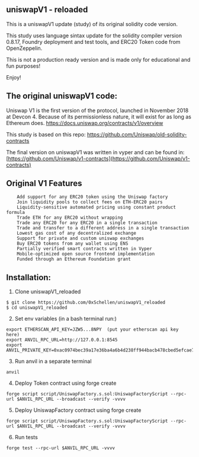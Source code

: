 ## uniswapV1 - reloaded

This is a uniswapV1 update (study) of its original solidity code version.

This study uses language sintax update for the solidity compiler version 0.8.17, Foundry deployment and test tools, and ERC20 Token code from OpenZeppelin.

This is not a production ready version and is made only for educational and fun purposes!

Enjoy!

## The original uniswapV1 code:

Uniswap V1 is the first version of the protocol, launched in November 2018 at Devcon 4. Because of its permissionless nature, it will exist for as long as Ethereum does.
https://docs.uniswap.org/contracts/v1/overview

This study is based on this repo:
https://github.com/Uniswap/old-solidity-contracts

The final version on uniswapV1 was written in vyper and can be found in:
[https://github.com/Uniswap/v1-contracts](https://github.com/Uniswap/v1-contracts)


## Original V1 Features
        Add support for any ERC20 token using the Uniswap factory
        Join liquidity pools to collect fees on ETH-ERC20 pairs
        Liquidity-sensitive automated pricing using constant product formula
        Trade ETH for any ERC20 without wrapping
        Trade any ERC20 for any ERC20 in a single transaction
        Trade and transfer to a different address in a single transaction
        Lowest gas cost of any decentralized exchange
        Support for private and custom uniswap exchanges
        Buy ERC20 tokens from any wallet using ENS
        Partially verified smart contracts written in Vyper
        Mobile-optimized open source frontend implementation
        Funded through an Ethereum Foundation grant

## Installation:

1. Clone uniswapV1_reloaded
```
$ git clone https://github.com/0xSchellen/uniswapV1_reloaded
$ cd uniswapV1_reloaded
```

2. Set env variables (in a bash terminal run:)

```
export ETHERSCAN_API_KEY=JZW5...8NPY  (put your etherscan api key here)
export ANVIL_RPC_URL=http://127.0.0.1:8545
export ANVIL_PRIVATE_KEY=0xac0974bec39a17e36ba4a6b4d238ff944bacb478cbed5efcae784d7bf4f2ff80
```

3. Run anvil in a separate terminal

```
anvil
```

4. Deploy Token contract using forge create

```
forge script script/UniswapFactory.s.sol:UniswapFactoryScript --rpc-url $ANVIL_RPC_URL --broadcast --verify -vvvv
```

5. Deploy UniswapFactory contract using forge create
```
forge script script/UniswapFactory.s.sol:UniswapFactoryScript --rpc-url $ANVIL_RPC_URL --broadcast --verify -vvvv
```

6. Run tests
```
forge test --rpc-url $ANVIL_RPC_URL -vvvv
```
